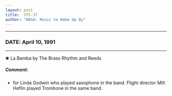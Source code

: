 ```yaml
---
layout: post
title:  STS-37
author: "NASA: Music to Wake Up By"
---
```


----
### DATE: April 10, 1991
----
✺ La Bamba by The Brass Rhythm and Reeds

##### Comment:
* for Linda Godwin who played saxophone in the band. Flight director Milt Heflin played Trombone in the same band.
